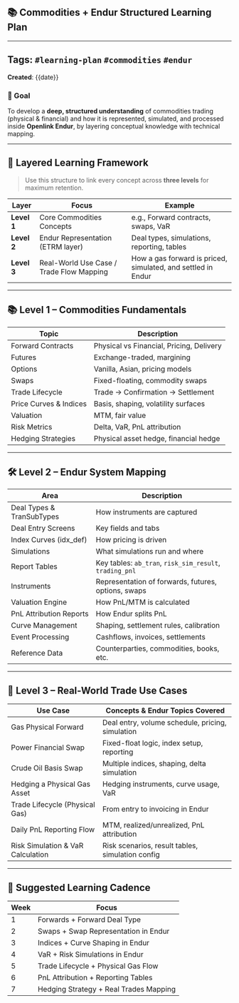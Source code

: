 ## 📚 Commodities + Endur Structured Learning Plan

---

## **Tags**: `#learning-plan` `#commodities` `#endur`  
**Created**: {{date}}

### 🎯 Goal

To develop a **deep, structured understanding** of commodities trading (physical & financial) and how it is represented, simulated, and processed inside **Openlink Endur**, by layering conceptual knowledge with technical mapping.

---

## 🧱 Layered Learning Framework

> Use this structure to link every concept across **three levels** for maximum retention.

| Layer       | Focus                                    | Example                                                      |
| ----------- | ---------------------------------------- | ------------------------------------------------------------ |
| **Level 1** | Core Commodities Concepts                | e.g., Forward contracts, swaps, VaR                          |
| **Level 2** | Endur Representation (ETRM layer)        | Deal types, simulations, reporting, tables                   |
| **Level 3** | Real-World Use Case / Trade Flow Mapping | How a gas forward is priced, simulated, and settled in Endur |

---

## 📚 Level 1 – Commodities Fundamentals

|Topic|Description|
|---|---|
|Forward Contracts|Physical vs Financial, Pricing, Delivery|
|Futures|Exchange-traded, margining|
|Options|Vanilla, Asian, pricing models|
|Swaps|Fixed-floating, commodity swaps|
|Trade Lifecycle|Trade → Confirmation → Settlement|
|Price Curves & Indices|Basis, shaping, volatility surfaces|
|Valuation|MTM, fair value|
|Risk Metrics|Delta, VaR, PnL attribution|
|Hedging Strategies|Physical asset hedge, financial hedge|

---

## 🛠️ Level 2 – Endur System Mapping

|Area|Description|
|---|---|
|Deal Types & TranSubTypes|How instruments are captured|
|Deal Entry Screens|Key fields and tabs|
|Index Curves (idx_def)|How pricing is driven|
|Simulations|What simulations run and where|
|Report Tables|Key tables: `ab_tran`, `risk_sim_result`, `trading_pnl`|
|Instruments|Representation of forwards, futures, options, swaps|
|Valuation Engine|How PnL/MTM is calculated|
|PnL Attribution Reports|How Endur splits PnL|
|Curve Management|Shaping, settlement rules, calibration|
|Event Processing|Cashflows, invoices, settlements|
|Reference Data|Counterparties, commodities, books, etc.|

---

## 🧪 Level 3 – Real-World Trade Use Cases

|Use Case|Concepts & Endur Topics Covered|
|---|---|
|Gas Physical Forward|Deal entry, volume schedule, pricing, simulation|
|Power Financial Swap|Fixed-float logic, index setup, reporting|
|Crude Oil Basis Swap|Multiple indices, shaping, delta simulation|
|Hedging a Physical Gas Asset|Hedging instruments, curve usage, VaR|
|Trade Lifecycle (Physical Gas)|From entry to invoicing in Endur|
|Daily PnL Reporting Flow|MTM, realized/unrealized, PnL attribution|
|Risk Simulation & VaR Calculation|Risk scenarios, result tables, simulation config|

---

## 📅 Suggested Learning Cadence

|Week|Focus|
|---|---|
|1|Forwards + Forward Deal Type|
|2|Swaps + Swap Representation in Endur|
|3|Indices + Curve Shaping in Endur|
|4|VaR + Risk Simulations in Endur|
|5|Trade Lifecycle + Physical Gas Flow|
|6|PnL Attribution + Reporting Tables|
|7|Hedging Strategy + Real Trades Mapping|